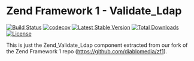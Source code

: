 Zend Framework 1 - Validate_Ldap
============================
[![Build Status](https://travis-ci.com/diablomedia/zf1-validate-ldap.svg?branch=master)](https://travis-ci.com/diablomedia/zf1-validate-ldap)
[![codecov](https://codecov.io/gh/diablomedia/zf1-validate-ldap/branch/master/graph/badge.svg)](https://codecov.io/gh/diablomedia/zf1-validate-ldap)
[![Latest Stable Version](https://poser.pugx.org/diablomedia/zendframework1-validate-ldap/v/stable)](https://packagist.org/packages/diablomedia/zendframework1-validate-ldap)
[![Total Downloads](https://poser.pugx.org/diablomedia/zendframework1-validate-ldap/downloads)](https://packagist.org/packages/diablomedia/zendframework1-validate-ldap)
[![License](https://poser.pugx.org/diablomedia/zendframework1-validate-ldap/license)](https://packagist.org/packages/diablomedia/zendframework1-validate-ldap)

This is just the Zend_Validate_Ldap component extracted from our fork of the Zend Framework 1 repo (https://github.com/diablomedia/zf1).
